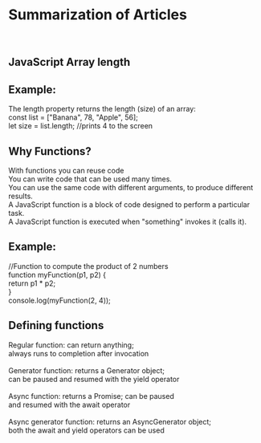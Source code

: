 # Summarization of Articles
<br>

JavaScript Array length
--
Example:
-
The length property returns the length (size) of an array:<br>
const list = ["Banana", 78, "Apple", 56];<br>
let size = list.length;  //prints 4 to the screen

Why Functions?
--
With functions you can reuse code<br>
You can write code that can be used many times.<br>
You can use the same code with different arguments, to produce different results.<br>
A JavaScript function is a block of code designed to perform a particular task.<br>
A JavaScript function is executed when "something" invokes it (calls it).<br>

Example:
-
//Function to compute the product of 2 numbers<br>
function myFunction(p1, p2) {<br>
  return p1 * p2;<br>
}<br>
console.log(myFunction(2, 4));<br>

Defining functions
--
Regular function: can return anything; <br>
always runs to completion after invocation<br><br>
Generator function: returns a Generator object; <br>
can be paused and resumed with the yield operator <br><br>
Async function: returns a Promise; can be paused <br>
and resumed with the await operator<br><br>
Async generator function: returns an AsyncGenerator object;<br>
both the await and yield operators can be used

